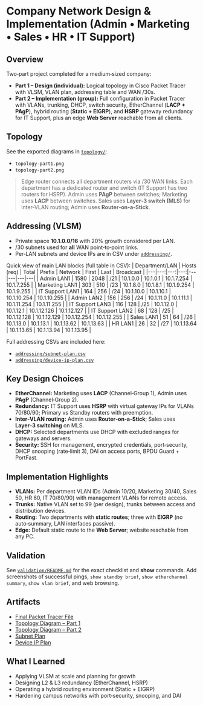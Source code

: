 # Company Network Design & Implementation (Admin • Marketing • Sales • HR • IT Support)

## Overview
Two‑part project completed for a medium‑sized company:
- **Part 1 – Design (individual):** Logical topology in Cisco Packet Tracer with VLSM, VLAN plan, addressing table and WAN /30s.
- **Part 2 – Implementation (group):** Full configuration in Packet Tracer with VLANs, trunking, DHCP, switch security, EtherChannel (**LACP + PAgP**), hybrid routing (**Static + EIGRP**), and **HSRP** gateway redundancy for IT Support, plus an edge **Web Server** reachable from all clients.

## Topology
See the exported diagrams in [`topology/`](topology):
- `topology-part1.png`
- `topology-part2.png`

> Edge router connects all department routers via /30 WAN links. Each department has a dedicated router and switch (IT Support has two routers for HSRP). Admin uses **PAgP** between switches; Marketing uses **LACP** between switches. Sales uses **Layer‑3 switch (MLS)** for inter‑VLAN routing; Admin uses **Router‑on‑a‑Stick**.

## Addressing (VLSM)
- Private space **10.1.0.0/16** with 20% growth considered per LAN.
- /30 subnets used for **all** WAN point‑to‑point links.
- Per‑LAN subnets and device IPs are in CSV under [`addressing/`](addressing).

Quick view of main LAN blocks (full table in CSV):
| Department/LAN | Hosts (req) | Total | Prefix | Network | First | Last | Broadcast |
|---|---:|---:|---:|---|---|---|---|
| Admin LAN1 | 1580 | 2048 | /21 | 10.1.0.0 | 10.1.0.1 | 10.1.7.254 | 10.1.7.255 |
| Marketing LAN1 | 303 | 510 | /23 | 10.1.8.0 | 10.1.8.1 | 10.1.9.254 | 10.1.9.255 |
| IT Support LAN1 | 164 | 256 | /24 | 10.1.10.0 | 10.1.10.1 | 10.1.10.254 | 10.1.10.255 |
| Admin LAN2 | 156 | 256 | /24 | 10.1.11.0 | 10.1.11.1 | 10.1.11.254 | 10.1.11.255 |
| IT Support LAN3 | 116 | 128 | /25 | 10.1.12.0 | 10.1.12.1 | 10.1.12.126 | 10.1.12.127 |
| IT Support LAN2 | 68 | 128 | /25 | 10.1.12.128 | 10.1.12.129 | 10.1.12.254 | 10.1.12.255 |
| Sales LAN1 | 51 | 64 | /26 | 10.1.13.0 | 10.1.13.1 | 10.1.13.62 | 10.1.13.63 |
| HR LAN1 | 26 | 32 | /27 | 10.1.13.64 | 10.1.13.65 | 10.1.13.94 | 10.1.13.95 |

Full addressing CSVs are included here:
- [`addressing/subnet-plan.csv`](addressing/subnet-plan.csv)
- [`addressing/device-ip-plan.csv`](addressing/device-ip-plan.csv)

## Key Design Choices
- **EtherChannel:** Marketing uses **LACP** (Channel‑Group 1), Admin uses **PAgP** (Channel‑Group 2).
- **Redundancy:** IT Support uses **HSRP** with virtual gateway IPs for VLANs 70/80/90; Primary vs Standby routers with preemption.
- **Inter‑VLAN routing:** Admin uses **Router‑on‑a‑Stick**; Sales uses **Layer‑3 switching** on MLS.
- **DHCP:** Selected departments use DHCP with excluded ranges for gateways and servers.
- **Security:** SSH for management, encrypted credentials, port‑security, DHCP snooping (rate‑limit 3), DAI on access ports, BPDU Guard + PortFast.

## Implementation Highlights
- **VLANs:** Per department VLAN IDs (Admin 10/20, Marketing 30/40, Sales 50, HR 60, IT 70/80/90) with management VLANs for remote access.
- **Trunks:** Native VLAN set to 99 (per design), trunks between access and distribution devices.
- **Routing:** Two departments with **static routes**; three with **EIGRP** (no auto‑summary, LAN interfaces passive).
- **Edge:** Default static route to the **Web Server**; website reachable from any PC.

## Validation
See [`validation/README.md`](validation/README.md) for the exact checklist and **show** commands.
Add screenshots of successful pings, `show standby brief`, `show etherchannel summary`, `show vlan brief`, and web browsing.

## Artifacts
- [Final Packet Tracer File](CPNT_Project_Part-2_Final[1]%20(2).pkt)
- [Topology Diagram – Part 1](topology-part1.png)
- [Topology Diagram – Part 2](topology-part2.png)
- [Subnet Plan](subnet-plan.csv)
- [Device IP Plan](device-ip-plan.csv)


## What I Learned
- Applying VLSM at scale and planning for growth
- Designing L2 & L3 redundancy (EtherChannel, HSRP)
- Operating a hybrid routing environment (Static + EIGRP)
- Hardening campus networks with port‑security, snooping, and DAI

